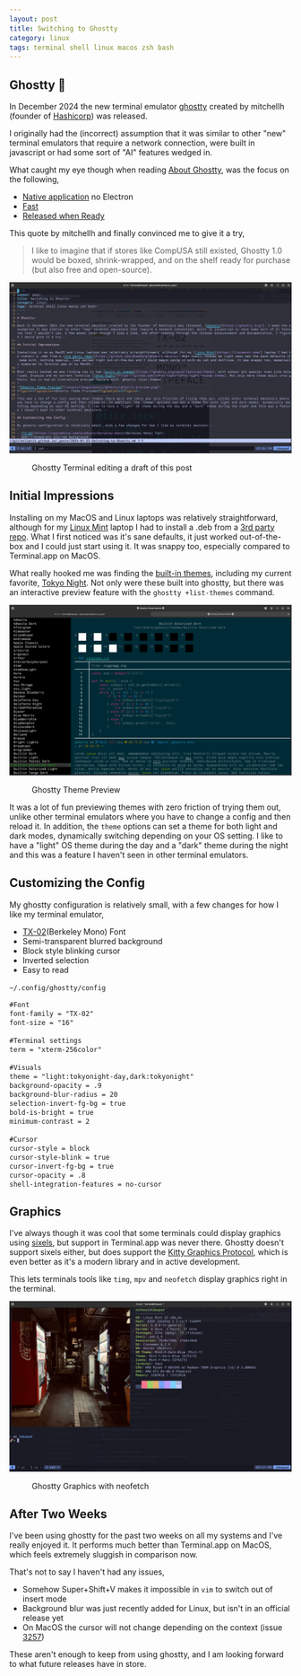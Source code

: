 ```yaml
---
layout: post
title: Switching to Ghostty
category: linux
tags: terminal shell linux macos zsh bash
---
```


## Ghostty 👻

In December 2024 the new terminal emulator [ghostty](https://ghostty.org/) created by mitchellh[](https://mitchellh.com/) (founder of [Hashicorp](https://www.hashicorp.com/)) was released.

I originally had the (incorrect) assumption that it was similar to other "new" terminal emulators that require a network connection, were built in javascript or had some sort of "AI" features wedged in.

What caught my eye though when reading [About Ghostty](https://ghostty.org/docs/about), was the focus on the following,

- [Native application](https://ghostty.org/docs/about#native) no Electron
- [Fast](https://www.youtube.com/watch?v=cPaGkEesw20&t=3015s)
- [Released when Ready]( https://mitchellh.com/writing/ghostty-is-coming)

This quote by mitchellh and finally convinced me to give it a try,

>I like to imagine that if stores like CompUSA still existed, Ghostty 1.0 would be boxed, shrink-wrapped, and on the shelf ready for purchase (but also free and open-source).

![Ghostty Terminal editing a draft of this post](/assets/images/posts/ghostty/ghostty-terminal.png)
<figure><figcaption>Ghostty Terminal editing a draft of this post</figcaption></figure>

## Initial Impressions

Installing on my MacOS and Linux laptops was relatively straightforward, although for my [Linux Mint](https://linuxmint.com/) laptop I had to install a .deb from a [3rd party repo](https://github.com/mkasberg/ghostty-ubuntu). What I first noticed was it's sane defaults, it just worked out-of-the-box and I could just start using it. It was snappy too, especially compared to Terminal.app on MacOS.

What really hooked me was finding the [built-in themes](https://ghostty.org/docs/features/theme), including my current favorite, [Tokyo Night](https://github.com/tokyo-night/tokyo-night-vscode-theme). Not only were these built into ghostty, but there was an interactive preview feature with the `ghostty +list-themes` command.

![Ghostty Theme Preview](/assets/images/posts/ghostty/ghostty-preview.png)
<figure><figcaption>Ghostty Theme Preview</figcaption></figure>

It was a lot of fun previewing themes with zero friction of trying them out, unlike other terminal emulators where you have to change a config and then reload it. In addition, the `theme` options can set a theme for both light and dark modes, dynamically switching depending on your OS setting. I like to have a "light" OS theme during the day and a "dark" theme during the night and this was a feature I haven't seen in other terminal emulators.

## Customizing the Config

My ghostty configuration is relatively small, with a few changes for how I like my terminal emulator,

- [TX-02](https://usgraphics.com/products/berkeley-mono)(Berkeley Mono) Font
- Semi-transparent blurred background
- Block style blinking cursor
- Inverted selection
- Easy to read

`~/.config/ghostty/config`
```
#Font
font-family = "TX-02"
font-size = "16"

#Terminal settings
term = "xterm-256color"

#Visuals
theme = "light:tokyonight-day,dark:tokyonight"
background-opacity = .9
background-blur-radius = 20
selection-invert-fg-bg = true
bold-is-bright = true
minimum-contrast = 2

#Cursor
cursor-style = block
cursor-style-blink = true
cursor-invert-fg-bg = true
cursor-opacity = .8
shell-integration-features = no-cursor
```

## Graphics

I've always though it was cool that some terminals could display graphics using [sixels](https://en.wikipedia.org/wiki/Sixel), but support in Terminal.app was never there. Ghostty doesn't support sixels either, but does support the [Kitty Graphics Protocol](https://sw.kovidgoyal.net/kitty/graphics-protocol/), which is even better as it's a modern library and in active development.

This lets terminals tools like `timg`, `mpv` and `neofetch` display graphics right in the terminal.

![Ghostty Graphics](/assets/images/posts/ghostty/ghostty-graphics.png)
<figure><figcaption>Ghostty Graphics with neofetch</figcaption></figure>

## After Two Weeks

I've been using ghostty for the past two weeks on all my systems and I've really enjoyed it. It performs much better than Terminal.app on MacOS, which feels extremely sluggish in comparison now.

That's not to say I haven't had any issues,

- Somehow Super+Shift+V makes it impossible in `vim` to switch out of insert mode
- Background blur was just recently added for Linux, but isn't in an official release yet
- On MacOS the cursor will not change depending on the context (issue [3257](https://github.com/ghostty-org/ghostty/discussions/3257))

These aren't enough to keep from using ghostty, and I am looking forward to what future releases have in store.
